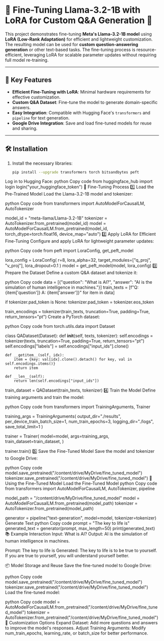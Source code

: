 # 🦙 Fine-Tuning Llama-3.2-1B with LoRA for Custom Q&A Generation 🚀

This project demonstrates fine-tuning **Meta's Llama-3.2-1B model** using **LoRA (Low-Rank Adaptation)** for efficient and lightweight customization. The resulting model can be used for **custom question-answering generation** or other text-based tasks. The fine-tuning process is resource-efficient, leveraging LoRA for scalable parameter updates without requiring full model re-training.

---

## 🌟 Key Features

- **Efficient Fine-Tuning with LoRA**: Minimal hardware requirements for effective customization.
- **Custom Q&A Dataset**: Fine-tune the model to generate domain-specific answers.
- **Easy Integration**: Compatible with Hugging Face's `transformers` and `pipeline` for text generation.
- **Google Drive Integration**: Save and load fine-tuned models for reuse and sharing.

---

## 🛠️ Installation

1. Install the necessary libraries:
   ```bash
   pip install --upgrade transformers torch bitsandbytes peft
Log in to Hugging Face:
python
Copy code
from huggingface_hub import login
login("your_huggingface_token")
🚀 Fine-Tuning Process
1️⃣ Load the Pre-Trained Model
Load the Llama-3.2-1B model and tokenizer:

python
Copy code
from transformers import AutoModelForCausalLM, AutoTokenizer

model_id = "meta-llama/Llama-3.2-1B"
tokenizer = AutoTokenizer.from_pretrained(model_id)
model = AutoModelForCausalLM.from_pretrained(model_id, torch_dtype=torch.float16, device_map="auto")
2️⃣ Apply LoRA for Efficient Fine-Tuning
Configure and apply LoRA for lightweight parameter updates:

python
Copy code
from peft import LoraConfig, get_peft_model

lora_config = LoraConfig(
    r=8,
    lora_alpha=32,
    target_modules=["q_proj", "v_proj"],
    lora_dropout=0.1
)
model = get_peft_model(model, lora_config)
3️⃣ Prepare the Dataset
Define a custom Q&A dataset and tokenize it:

python
Copy code
data = [{"question": "What is AI?", "answer": "AI is the simulation of human intelligence in machines."}]
train_texts = [f"Q: {item['question']} A: {item['answer']}" for item in data]

if tokenizer.pad_token is None:
    tokenizer.pad_token = tokenizer.eos_token

train_encodings = tokenizer(train_texts, truncation=True, padding=True, return_tensors="pt")
Create a PyTorch dataset:

python
Copy code
from torch.utils.data import Dataset

class QADataset(Dataset):
    def __init__(self, texts, tokenizer):
        self.encodings = tokenizer(texts, truncation=True, padding=True, return_tensors="pt")
        self.encodings["labels"] = self.encodings["input_ids"].clone()

    def __getitem__(self, idx):
        item = {key: val[idx].clone().detach() for key, val in self.encodings.items()}
        return item

    def __len__(self):
        return len(self.encodings["input_ids"])

train_dataset = QADataset(train_texts, tokenizer)
4️⃣ Train the Model
Define training arguments and train the model:

python
Copy code
from transformers import TrainingArguments, Trainer

training_args = TrainingArguments(
    output_dir="./results",
    per_device_train_batch_size=1,
    num_train_epochs=3,
    logging_dir="./logs",
    save_total_limit=1
)

trainer = Trainer(
    model=model,
    args=training_args,
    train_dataset=train_dataset,
)

trainer.train()
5️⃣ Save the Fine-Tuned Model
Save the model and tokenizer to Google Drive:

python
Copy code
model.save_pretrained("/content/drive/MyDrive/fine_tuned_model")
tokenizer.save_pretrained("/content/drive/MyDrive/fine_tuned_model")
🧠 Using the Fine-Tuned Model
Load the Fine-Tuned Model
python
Copy code
from transformers import AutoModelForCausalLM, AutoTokenizer, pipeline

model_path = "/content/drive/MyDrive/fine_tuned_model"
model = AutoModelForCausalLM.from_pretrained(model_path)
tokenizer = AutoTokenizer.from_pretrained(model_path)

generator = pipeline("text-generation", model=model, tokenizer=tokenizer)
Generate Text
python
Copy code
prompt = "The key to life is"
generated_text = generator(prompt, max_length=50)
print(generated_text)
📚 Example Interaction
Input: What is AI?
Output: AI is the simulation of human intelligence in machines.

Prompt: The key to life is
Generated: The key to life is to be true to yourself. If you are true to yourself, you will understand yourself better.

📦 Model Storage and Reuse
Save the fine-tuned model to Google Drive:

python
Copy code
model.save_pretrained("/content/drive/MyDrive/fine_tuned_model")
tokenizer.save_pretrained("/content/drive/MyDrive/fine_tuned_model")
Load the fine-tuned model:

python
Copy code
model = AutoModelForCausalLM.from_pretrained("/content/drive/MyDrive/fine_tuned_model")
tokenizer = AutoTokenizer.from_pretrained("/content/drive/MyDrive/fine_tuned_model")
🎯 Customization Options
Expand Dataset: Add more questions and answers to improve the model's responses.
Adjust Training Arguments: Modify num_train_epochs, learning_rate, or batch_size for better performance.
